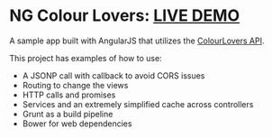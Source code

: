NG Colour Lovers: [LIVE DEMO](http://ng-colour-lovers.herokuapp.com/)
================

A sample app built with AngularJS that utilizes the [ColourLovers API](http://www.colourlovers.com/api). 

This project has examples of how to use:

* A JSONP call with callback to avoid CORS issues
* Routing to change the views
* HTTP calls and promises
* Services and an extremely simplified cache across controllers
* Grunt as a build pipeline
* Bower for web dependencies